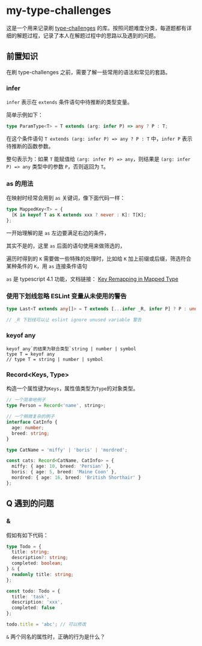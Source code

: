 # my-type-challenges

这是一个用来记录刷 [type-challenges](https://github.com/type-challenges/type-challenges) 的库。按照问题难度分类，每道题都有详细的解题过程，记录了本人在解题过程中的思路以及遇到的问题。

## 前置知识

在刷 type-challenges 之前，需要了解一些常用的语法和常见的套路。

### infer

`infer` 表示在 `extends` 条件语句中待推断的类型变量。

简单示例如下：

```typescript
type ParamType<T> = T extends (arg: infer P) => any ? P : T;
```

在这个条件语句 `T extends (arg: infer P) => any ? P : T` 中，`infer P` 表示待推断的函数参数。

整句表示为：如果 `T` 能赋值给 `(arg: infer P) => any`，则结果是 `(arg: infer P) => any` 类型中的参数 `P`，否则返回为 `T`。

### as 的用法

在映射时经常会用到 `as` 关键词，像下面代码一样：

```typescript
type MappedKey<T> = {
  [K in keyof T as K extends xxx ? never : K]: T[K];
};
```

一开始理解的是 `as` 左边要满足右边的条件，

其实不是的，这里 `as` 后面的语句使用来做筛选的，

遍历时得到的 `K` 需要做一些特殊的处理时，比如给 `K` 加上前缀或后缀，筛选符合某种条件的 `K`，用 `as` 连接条件语句

`as` 是 typescript 4.1 功能，文档链接： [Key Remapping in Mapped Type](https://www.typescriptlang.org/docs/handbook/release-notes/typescript-4-1.html#key-remapping-in-mapped-types)

### 使用下划线忽略 ESLint 变量从未使用的警告

```typescript
type Last<T extends any[]> = T extends [...infer _R, infer P] ? P : undefined;

// _R 下划线可以让 eslint ignore unused variable 警告
```

### keyof any

```
keyof any`的结果为联合类型`string | number | symbol
type T = keyof any
// type T = string | number | symbol
```

### Record<Keys, Type>

构造一个属性键为`Keys`，属性值类型为`Type`的对象类型。

```typescript
// 一个简单地例子
type Person = Record<'name', string>;

// 一个稍微复杂的例子
interface CatInfo {
  age: number;
  breed: string;
}

type CatName = 'miffy' | 'boris' | 'mordred';

const cats: Record<CatName, CatInfo> = {
  miffy: { age: 10, breed: 'Persian' },
  boris: { age: 5, breed: 'Maine Coon' },
  mordred: { age: 16, breed: 'British Shorthair' }
};
```

## Q 遇到的问题

### &

假如有如下代码：

```ts
type Todo = {
  title: string;
  description?: string;
  completed: boolean;
} & {
  readonly title: string;
};

const todo: Todo = {
  title: 'task',
  description: 'xxx',
  completed: false
};

todo.title = 'abc'; // 可以修改
```

`&` 两个同名的属性时，正确的行为是什么？
